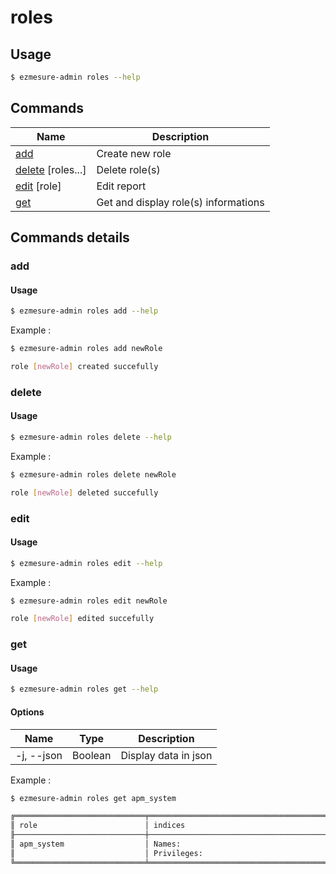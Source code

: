 # roles

## Usage

```bash
$ ezmesure-admin roles --help
```

## Commands

| Name | Description |
| --- | --- |
| [add](#add) <role> | Create new role |
| [delete](#delete) [roles...] | Delete role(s) |
| [edit](#edit) [role] | Edit report |
| [get](#get) <role> | Get and display role(s) informations |

## Commands details

### add

#### Usage
```bash
$ ezmesure-admin roles add --help
```

Example :

```bash
$ ezmesure-admin roles add newRole

role [newRole] created succefully
```

### delete

#### Usage
```bash
$ ezmesure-admin roles delete --help
```

Example :

```bash
$ ezmesure-admin roles delete newRole

role [newRole] deleted succefully
```

### edit

#### Usage
```bash
$ ezmesure-admin roles edit --help
```

Example :

```bash
$ ezmesure-admin roles edit newRole

role [newRole] edited succefully
```

### get

#### Usage
```bash
$ ezmesure-admin roles get --help
```

#### Options
| Name | Type | Description |
| --- | --- | --- |
| -j, --json | Boolean | Display data in json |

Example :

```bash
$ ezmesure-admin roles get apm_system

╔═════════════════════════════╤════════════════════════════════════════════════════════════════════════════════════════╤═════════════════════════════╗
║ role                        │ indices                                                                                │ spaces                      ║
╟─────────────────────────────┼────────────────────────────────────────────────────────────────────────────────────────┼─────────────────────────────╢
║ apm_system                  │ Names:                                                                                 │ Space:                      ║
║                             │ Privileges:                                                                            │ Privileges:                 ║
╚═════════════════════════════╧════════════════════════════════════════════════════════════════════════════════════════╧═════════════════════════════╝
```
